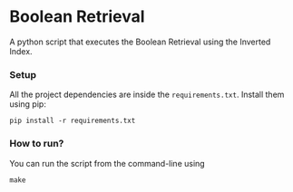 # Boolean Retrieval

A python script that executes the Boolean Retrieval using the Inverted Index.


### Setup

All the project dependencies are inside the `requirements.txt`. Install them using pip:
```
pip install -r requirements.txt
```


### How to run?

You can run the script from the command-line using
```
make
```